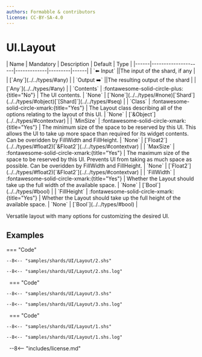 ```yaml
---
authors: Formabble & contributors
license: CC-BY-SA-4.0
---
```



# UI.Layout

<div class="sh-parameters" markdown="1">
| Name | Mandatory | Description | Default | Type |
|------|---------------------|-------------|---------|------|
| `⬅️ Input` ||The input of the shard, if any | | [`Any`](../../types/#any) |
| `Output ➡️` ||The resulting output of the shard | | [`Any`](../../types/#any) |
| `Contents` | :fontawesome-solid-circle-plus:{title="No"}  | The UI contents. | `None` | [`None`](../../types/#none)[`Shard`](../../types/#object)[`[Shard]`](../../types/#seq) |
| `Class` | :fontawesome-solid-circle-xmark:{title="Yes"}  | The Layout class describing all of the options relating to the layout of this UI. | `None` | [`&Object`](../../types/#contextvar) |
| `MinSize` | :fontawesome-solid-circle-xmark:{title="Yes"}  | The minimum size of the space to be reserved by this UI. This allows the UI to take up more space than required for its widget contents. Can be overidden by FillWidth and FillHeight. | `None` | [`Float2`](../../types/#float2)[`&Float2`](../../types/#contextvar) |
| `MaxSize` | :fontawesome-solid-circle-xmark:{title="Yes"}  | The maximum size of the space to be reserved by this UI. Prevents UI from taking as much space as possible. Can be overidden by FillWidth and FillHeight. | `None` | [`Float2`](../../types/#float2)[`&Float2`](../../types/#contextvar) |
| `FillWidth` | :fontawesome-solid-circle-xmark:{title="Yes"}  | Whether the Layout should take up the full width of the available space. | `None` | [`Bool`](../../types/#bool) |
| `FillHeight` | :fontawesome-solid-circle-xmark:{title="Yes"}  | Whether the Layout should take up the full height of the available space. | `None` | [`Bool`](../../types/#bool) |

</div>

Versatile layout with many options for customizing the desired UI.

## Examples

=== "Code"

  ```x86asm linenums="1"
  --8<-- "samples/shards/UI/Layout/2.shs"
  ```

  ```
  --8<-- "samples/shards/UI/Layout/2.shs.log"
  ```
&nbsp;
=== "Code"

  ```x86asm linenums="1"
  --8<-- "samples/shards/UI/Layout/3.shs"
  ```

  ```
  --8<-- "samples/shards/UI/Layout/3.shs.log"
  ```
&nbsp;
=== "Code"

  ```x86asm linenums="1"
  --8<-- "samples/shards/UI/Layout/1.shs"
  ```

  ```
  --8<-- "samples/shards/UI/Layout/1.shs.log"
  ```
&nbsp;
--8<-- "includes/license.md"

